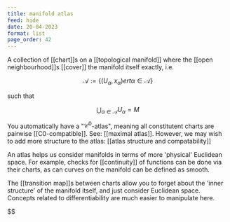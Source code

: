 ```yaml
---
title: manifold atlas
feed: hide
date: 20-04-2023
format: list
page_order: 42
---
```



A collection of [[chart]]s on a [[topological manifold]] where the [[open neighbourhood]]s [[cover]] the manifold itself exactly, i.e.

$$\mathscr A:= \{(U_\alpha, x_\alpha)ert\alpha\in \mathcal A\}$$

 such that 

$$\bigcup_{\alpha\in\mathcal A}U_\alpha = M$$


You automatically have a "$\mathcal C^0$-atlas", meaning all constitutent charts are pairwise [[C0-compatible]]. See: [[maximal atlas]].
However, we may wish to add more structure to the atlas: [[atlas structure and compatability]]

An atlas helps us consider manifolds in terms of more 'physical' Euclidean space. For example, checks for [[continuity]] of functions can be done via their charts, as can curves on the manifold can be defined as smooth.

The [[transition map]]s between charts allow you to forget about the 'inner structure' of the manifold itself, and just consider Euclidean space. Concepts related to differentiability are much easier to manipulate here.

$$